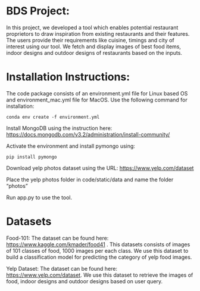 # BDS Project:

In this project, we developed a tool which enables potential restaurant proprietors to draw inspiration from existing restaurants and their features. The users provide their requirements like cuisine, timings and city of interest using our tool. We fetch and display images of best food items, indoor designs and outdoor designs of restaurants based on the inputs.

# Installation Instructions:

The code package consists of an environment.yml file for Linux based OS and environment_mac.yml file for MacOS. Use the following command for installation:

```
conda env create -f environment.yml
```

Install MongoDB using the instruction here: https://docs.mongodb.com/v3.2/administration/install-community/

Activate the environment and install pymongo using:

```
pip install pymongo
```

Download yelp photos dataset using the URL: https://www.yelp.com/dataset

Place the yelp photos folder in code/static/data and name the folder “photos”

Run app.py to use the tool.

# Datasets

Food-101:
The dataset can be found here: https://www.kaggle.com/kmader/food41 . 
This datasets consists of images of 101 classes of food, 1000 images per each class. We use this dataset to build a classification model for predicting the category of yelp food images.

Yelp Dataset:
The dataset can be found here: https://www.yelp.com/dataset. We use this dataset to retrieve the images of food, indoor designs and outdoor designs based on user query.

